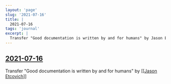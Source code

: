 ```yaml
---
layout: 'page'
slug: '2021-07-16'
title: |
  2021-07-16
tags: 'journal'
excerpt: |
  Transfer "Good documentation is written by and for humans" by Jason Etcovich
---
```


<h2 class="text-3xl font-semibold mb-4"><a class="rounded-sm focus:outline-none focus:ring-2 focus:ring-offset-2 dark:focus:ring-offset-gray-900 dark:focus:ring-pink-400 focus:ring-pink-700" href="/journals/2021-07-16">2021-07-16</a></h2>

<div class="space-y-3">
<div class="element-block ml-0"><div class="flex-1">Transfer "Good documentation is written by and for humans" by <a class="text-teal-700 dark:text-teal-400 rounded-sm group focus:outline-none focus:ring-2 focus:ring-offset-2 dark:focus:ring-offset-gray-900 dark:focus:ring-pink-400 focus:ring-pink-700" href="/pages/jason-etcovich"><span class="text-gray-300 dark:text-gray-500 group-hover:text-teal-900">[[</span>Jason Etcovich<span class="text-gray-300 dark:text-gray-500 group-hover:text-teal-900">]]</span></a></div></div>
</div>


